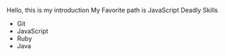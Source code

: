 Hello, this is my introduction
My Favorite path is JavaScript
Deadly Skills
* Git
* JavaScript
* Ruby
* Java

